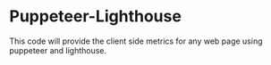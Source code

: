 # Puppeteer-Lighthouse
This  code will provide the client side metrics for any web page using puppeteer and lighthouse. 
